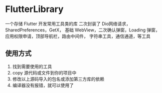 # FlutterLibrary

一个存储 Flutter 开发常用工具类的库
二次封装了 Dio网络请求，SharedPreferences，GetX，
基础 WebView，二次确认弹窗，Loading 弹窗，应用权限申请，顶部导航栏，路由中间件，
字符串工具，通信通道，等工具

## 使用方式
1. 找到需要使用的工具
2. copy 源代码或文件到你的项目中
3. 修改以上源码导入的包名或添加第三方库的依赖
4. 编译器没有报错，就可以使用了